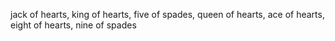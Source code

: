  jack of hearts,  king of hearts,  five of spades,  queen of hearts,  ace of hearts,  eight of hearts,  nine of spades